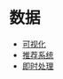# 数据

- [可视化](https://github.com/czf2015/blog/tree/master/%E6%95%B0%E6%8D%AE/%E5%8F%AF%E8%A7%86%E5%8C%96)
- [推荐系统](https://github.com/czf2015/blog/tree/master/%E6%95%B0%E6%8D%AE/%E6%8E%A8%E8%8D%90%E7%B3%BB%E7%BB%9F)
- [即时处理](https://github.com/czf2015/blog/tree/master/%E6%95%B0%E6%8D%AE/%E5%8D%B3%E6%97%B6%E5%A4%84%E7%90%86)